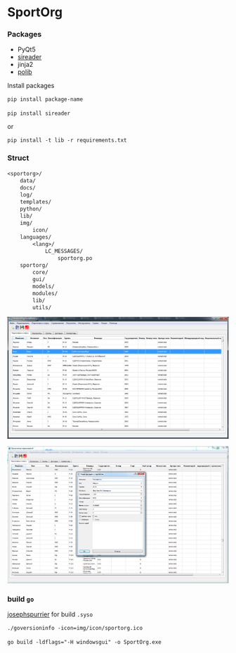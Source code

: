 # SportOrg

### Packages

- PyQt5
- [sireader](https://pypi.python.org/pypi/sireader/1.0.1)
- jinja2
- [polib](http://polib.readthedocs.io/en/latest/quickstart.html)

Install packages
```
pip install package-name

pip install sireader
```

or

```
pip install -t lib -r requirements.txt
```

### Struct

```
<sportorg>/
    data/
    docs/
    log/
    templates/
    python/
    lib/
    img/
        icon/
    languages/
        <lang>/
            LC_MESSAGES/
                sportorg.po
    sportorg/
        core/
        gui/
        models/
        modules/
        lib/
        utils/
```

![Mainwindow sportorg](img/mainwindow.png)

![Dialogedit sportorg](img/dialogedit.png)

### build `go`

[josephspurrier](https://github.com/josephspurrier/goversioninfo) for build `.syso`

```
./goversioninfo -icon=img/icon/sportorg.ico

go build -ldflags="-H windowsgui" -o SportOrg.exe
```